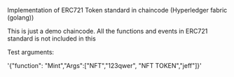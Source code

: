 Implementation of ERC721 Token standard in chaincode (Hyperledger fabric (golang))

This is just a demo chaincode. All the functions and events in ERC721 standard is not included in this

Test arguments:

'{"function": "Mint","Args":["NFT","123qwer", "NFT TOKEN","jeff"]}'
